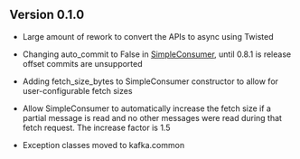 Version 0.1.0
-------------

* Large amount of rework to convert the APIs to async using Twisted

* Changing auto_commit to False in [SimpleConsumer](kafka/consumer.py), until 0.8.1 is release offset commits are unsupported

* Adding fetch_size_bytes to SimpleConsumer constructor to allow for user-configurable fetch sizes

* Allow SimpleConsumer to automatically increase the fetch size if a partial message is read and no other messages were read during that fetch request. The increase factor is 1.5

* Exception classes moved to kafka.common
